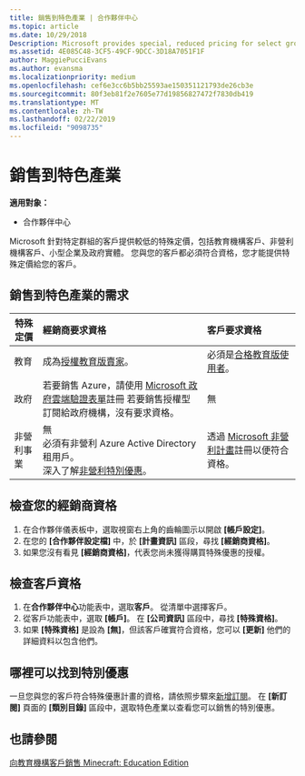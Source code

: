 ```yaml
---
title: 銷售到特色產業 | 合作夥伴中心
ms.topic: article
ms.date: 10/29/2018
Description: Microsoft provides special, reduced pricing for select groups of customers, including education customers, non-profit customers, and government users.
ms.assetid: 4E085C48-3CF5-49CF-9DCC-3D18A7051F1F
author: MaggiePucciEvans
ms.author: evansma
ms.localizationpriority: medium
ms.openlocfilehash: cef6e3cc6b5bb25593ae150351121793de26cb3e
ms.sourcegitcommit: 80f3eb81f2e7605e77d19856827472f7830db419
ms.translationtype: MT
ms.contentlocale: zh-TW
ms.lasthandoff: 02/22/2019
ms.locfileid: "9098735"
---
```

# <a name="sell-to-specialized-industries"></a>銷售到特色產業

**適用對象：**

-  合作夥伴中心

Microsoft 針對特定群組的客戶提供較低的特殊定價，包括教育機構客戶、非營利機構客戶、小型企業及政府實體。 您與您的客戶都必須符合資格，您才能提供特殊定價給您的客戶。 

## <a name="requirements-to-sell-to-specialized-industries"></a>銷售到特色產業的需求

|**特殊定價**   |**經銷商要求資格**   |**客戶要求資格**   |
|----------------------------|:---------------------------------|:------------------------------------------|
|教育   |成為[授權教育版賣家](https://www.mepn.com)。   | 必須是[合格教育版使用者](https://www.microsoftvolumelicensing.com/DocumentSearch.aspx?Mode=3&DocumentTypeId=7)。   |
|政府   |若要銷售 Azure，請使用 [Microsoft 政府雲端驗證表單](https://azuregov.microsoft.com/csp)註冊 若要銷售授權型訂閱給政府機構，沒有要求資格。|   無|
|非營利事業  |無<br>必須有非營利 Azure Active Directory 租用戶。<br>深入了解[非營利特別優惠](https://assetsprod.microsoft.com/mpn/en-us/nonprofit-skus-in-csp-faq.pdf)。   |透過 [Microsoft 非營利計畫](https://nonprofit.microsoft.com/#/register)註冊以便符合資格。   |


## <a name="check-your-reseller-qualifications"></a>檢查您的經銷商資格

1.  在合作夥伴儀表板中，選取視窗右上角的齒輪圖示以開啟 **\[帳戶設定\]**。
2.  在您的 **\[合作夥伴設定檔\]** 中，於 **\[計畫資訊\]** 區段，尋找 **\[經銷商資格\]**。
3.  如果您沒有看見 **\[經銷商資格\]**，代表您尚未獲得購買特殊優惠的授權。

## <a name="check-the-customer-qualifications"></a>檢查客戶資格

1.  在**合作夥伴中心**功能表中，選取**客戶**。 從清單中選擇客戶。
2.  從客戶功能表中，選取 **\[帳戶\]**。 在 **\[公司資訊\]** 區段中，尋找 **\[特殊資格\]**。
3.  如果 **\[特殊資格\]** 是設為 **\[無\]**，但該客戶確實符合資格，您可以 **\[更新\]** 他們的詳細資料以包含他們。

## <a name="where-to-find-special-offers"></a>哪裡可以找到特別優惠

一旦您與您的客戶符合特殊優惠計畫的資格，請依照步驟來[新增訂閱](create-a-new-subscription.md)。 在 **\[新訂閱]** 頁面的 **\[類別目錄\]** 區段中，選取特色產業以查看您可以銷售的特別優惠。

## <a name="see-also"></a>也請參閱

[向教育機構客戶銷售 Minecraft: Education Edition](minecraft-subscriptions.md)


 

 

 



